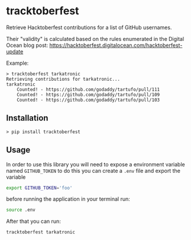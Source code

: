 # tracktoberfest

Retrieve Hacktoberfest contributions for a list of GitHub usernames.

Their "validity" is calculated based on the rules enumerated in the Digital
Ocean blog post: <https://hacktoberfest.digitalocean.com/hacktoberfest-update>

Example:

```console
> tracktoberfest tarkatronic
Retrieving contributions for tarkatronic...
tarkatronic
    Counted! - https://github.com/godaddy/tartufo/pull/111
    Counted! - https://github.com/godaddy/tartufo/pull/109
    Counted! - https://github.com/godaddy/tartufo/pull/103
```

## Installation

```console
> pip install tracktoberfest
```

## Usage

In order to use this library you will need to expose a environment variable named `GITHUB_TOKEN`
to do this you can create a `.env` file and export the variable

```bash
export GITHUB_TOKEN='foo'
```

before running the application in your terminal run:

```bash
source .env
```

After that you can run:

```bash
tracktoberfest tarkatronic
```
